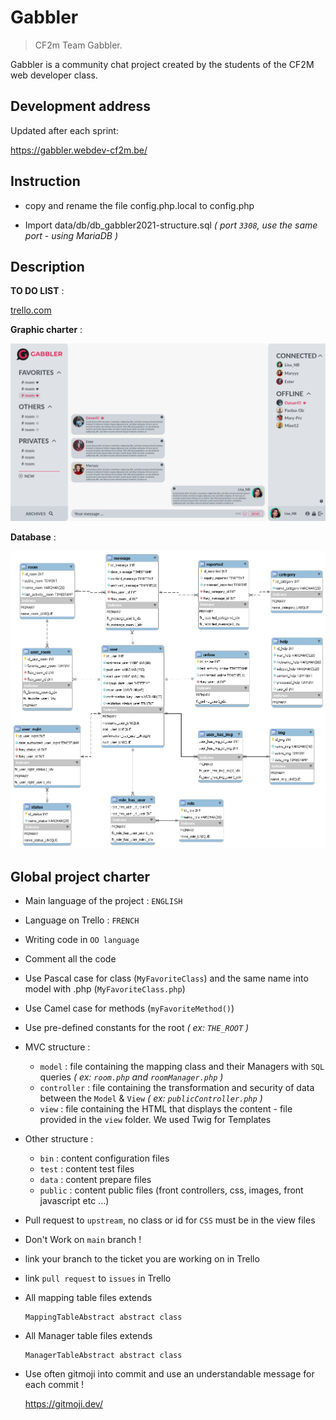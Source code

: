 # Gabbler
> CF2m Team Gabbler.

Gabbler is a community chat project created by the students of the CF2M web developer class.

## Development address
Updated after each sprint:

https://gabbler.webdev-cf2m.be/

## Instruction 

- copy and rename the file config.php.local to config.php

- Import data/db/db_gabbler2021-structure.sql *( port `3308`, use the same port - using MariaDB )*

## Description

__TO DO LIST__ :

[trello.com](https://trello.com/b/NhaVQegb/gabbler-2021)

__Graphic charter__ :

![Alt text](data/charte/Maquette%20XD/white%20mode/Rooms.png)

__Database__ :

![Alt text](data/db/db_gabbler.png)

## Global project charter

- Main language of the project : `ENGLISH`

- Language on Trello : `FRENCH`

- Writing code in `OO language`

- Comment all the code

- Use Pascal case for class (`MyFavoriteClass`) and the same name into model with .php (`MyFavoriteClass.php`)
  
- Use Camel case for methods (`myFavoriteMethod()`)

- Use pre-defined constants for the root  *( ex: `THE_ROOT` )*

- MVC structure :
    - `model` : file containing the mapping class and their Managers with `SQL` queries *( ex: `room.php` and `roomManager.php` )*
    - `controller` : file containing the transformation and security of data between the `Model` & `View` *( ex: `publicController.php` )*
    - `view` : file containing the HTML that displays the content - file provided in the `view` folder. We used Twig for Templates
  
- Other structure :
  - `bin` : content configuration files
  - `test` : content test files
  - `data` : content prepare files
  - `public` :  content public files (front controllers, css, images, front javascript etc ...)

- Pull request to `upstream`, no class or id for `CSS` must be in the view files

- Don't Work on `main` branch !

- link your branch to the ticket you are working on in Trello

- link `pull request` to `issues` in Trello

- All mapping table files extends
  
      MappingTableAbstract abstract class
  
- All Manager table files extends

      ManagerTableAbstract abstract class

- Use often gitmoji into commit and use an understandable message for each commit !

  https://gitmoji.dev/

